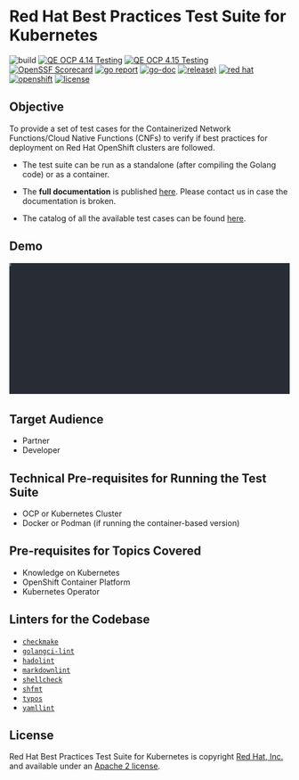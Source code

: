 # Red Hat Best Practices Test Suite for Kubernetes

![build](https://github.com/test-network-function/cnf-certification-test/actions/workflows/merge.yaml/badge.svg)
[![QE OCP 4.14 Testing](https://github.com/test-network-function/cnf-certification-test/actions/workflows/qe-ocp-414.yaml/badge.svg)](https://github.com/test-network-function/cnf-certification-test/actions/workflows/qe-ocp-414.yaml)
[![QE OCP 4.15 Testing](https://github.com/test-network-function/cnf-certification-test/actions/workflows/qe-ocp-415.yaml/badge.svg)](https://github.com/test-network-function/cnf-certification-test/actions/workflows/qe-ocp-415.yaml)
[![OpenSSF Scorecard](https://api.scorecard.dev/projects/github.com/test-network-function/cnf-certification-test/badge)](https://scorecard.dev/viewer/?uri=github.com/test-network-function/cnf-certification-test)
[![go report](https://goreportcard.com/badge/github.com/test-network-function/test-network-function)](https://goreportcard.com/report/github.com/test-network-function/cnf-certification-test)
[![go-doc](https://godoc.org/github.com/test-network-function/cnf-certification-test?status.svg)](https://godoc.org/github.com/test-network-function/cnf-certification-test)
[![release)](https://img.shields.io/github/v/release/test-network-function/cnf-certification-test?color=blue&label=%20&logo=semver&logoColor=white&style=flat)](https://github.com/test-network-function/cnf-certification-test/releases)
[![red hat](https://img.shields.io/badge/red%20hat---?color=gray&logo=redhat&logoColor=red&style=flat)](https://www.redhat.com)
[![openshift](https://img.shields.io/badge/openshift---?color=gray&logo=redhatopenshift&logoColor=red&style=flat)](https://www.redhat.com/en/technologies/cloud-computing/openshift)
[![license](https://img.shields.io/github/license/test-network-function/cnf-certification-test?color=blue&labelColor=gray&logo=apache&logoColor=lightgray&style=flat)](https://github.com/test-network-function/cnf-certification-test/blob/main/LICENSE)

## Objective

To provide a set of test cases for the Containerized Network Functions/Cloud
Native Functions (CNFs) to verify if best practices for deployment on Red Hat
OpenShift clusters are followed.

* The test suite can be run as a standalone (after compiling the Golang code)
or as a container.
* The **full documentation** is published
[here](https://test-network-function.github.io/cnf-certification-test/).
Please contact us in case the documentation is broken.

* The catalog of all the available test cases can be found [here](https://github.com/test-network-function/cnf-certification-test/blob/main/CATALOG.md).

## Demo

<!-- markdownlint-disable MD033 -->
<object type="image/svg+xml" data="docs/assets/images/demo-certsuite.svg">
<img src="docs/assets/images/demo-certsuite.svg">
</object>
<!-- markdownlint-enable MD033 -->

## Target Audience

* Partner
* Developer

## Technical Pre-requisites for Running the Test Suite

* OCP or Kubernetes Cluster
* Docker or Podman (if running the container-based version)

## Pre-requisites for Topics Covered

* Knowledge on Kubernetes
* OpenShift Container Platform
* Kubernetes Operator

## Linters for the Codebase

* [`checkmake`](https://github.com/mrtazz/checkmake)
* [`golangci-lint`](https://github.com/golangci/golangci-lint)
* [`hadolint`](https://github.com/hadolint/hadolint)
* [`markdownlint`](https://github.com/igorshubovych/markdownlint-cli)
* [`shellcheck`](https://github.com/koalaman/shellcheck)
* [`shfmt`](https://github.com/mvdan/sh)
* [`typos`](https://github.com/crate-ci/typos)
* [`yamllint`](https://github.com/adrienverge/yamllint)

## License

Red Hat Best Practices Test Suite for Kubernetes is copyright
[Red Hat, Inc.](https://www.redhat.com) and available under an [Apache 2 license](https://github.com/test-network-function/cnf-certification-test/blob/main/LICENSE).
